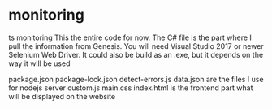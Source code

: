 # monitoring
ts monitoring 
This the entire code for now. The C# file is the part where I pull the information from Genesis. You will need Visual Studio 2017 or newer
Selenium Web Driver. It could also be build as an .exe, but it depends on the way it will be used

package.json	package-lock.json	detect-errors.js	data.json	are the files I use for nodejs server
custom.js	main.css	index.html is the frontend part what will be displayed on the website
